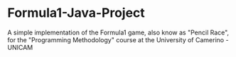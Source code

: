 # Formula1-Java-Project
A simple implementation of the Formula1 game, also know as "Pencil Race", for the "Programming Methodology" course at the University of Camerino - UNICAM
